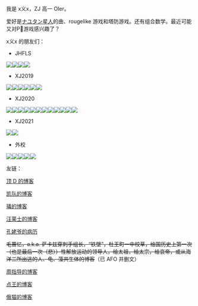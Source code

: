 我是 x义x，ZJ 高一 OIer。

爱好是[ナユタン星人](https://twitter.com/NayutalieN)的曲、rougelike 游戏和塔防游戏。还有组合数学。最近可能又对P🐍游戏感兴趣了？

x义x 的朋友们：

- JHFLS

[![](https://cdn.luogu.com.cn/upload/usericon/68085.png)](https://www.luogu.com.cn/user/68085)[![](https://cdn.luogu.com.cn/upload/usericon/60378.png)](https://www.luogu.com.cn/user/60378)[![](https://cdn.luogu.com.cn/upload/usericon/69519.png)](https://www.luogu.com.cn/user/69519)[![](https://cdn.luogu.com.cn/upload/usericon/68824.png)](https://www.luogu.com.cn/user/68824)

- XJ2019

[![](https://cdn.luogu.com.cn/upload/usericon/49725.png)](https://www.luogu.com.cn/user/49725)[![](https://cdn.luogu.com.cn/upload/usericon/28145.png)](https://www.luogu.com.cn/user/28145)[![](https://cdn.luogu.com.cn/upload/usericon/31381.png)](https://www.luogu.com.cn/user/31381)[![](https://cdn.luogu.com.cn/upload/usericon/49458.png)](https://www.luogu.com.cn/user/49458)[![](https://cdn.luogu.com.cn/upload/usericon/36770.png)](https://www.luogu.com.cn/user/36770)[![](https://cdn.luogu.com.cn/upload/usericon/25512.png)](https://www.luogu.com.cn/user/25512)

- XJ2020

[![](https://cdn.luogu.com.cn/upload/usericon/44805.png)](https://www.luogu.com.cn/user/44805)[![](https://cdn.luogu.com.cn/upload/usericon/68030.png)](https://www.luogu.com.cn/user/68030)[![](https://cdn.luogu.com.cn/upload/usericon/206488.png)](https://www.luogu.com.cn/user/206488)[![](https://cdn.luogu.com.cn/upload/usericon/52902.png)](https://www.luogu.com.cn/user/52902)[![](https://cdn.luogu.com.cn/upload/usericon/73142.png)](https://www.luogu.com.cn/user/73142)[![](https://cdn.luogu.com.cn/upload/usericon/67371.png)](https://www.luogu.com.cn/user/67371)[![](https://cdn.luogu.com.cn/upload/usericon/98618.png)](https://www.luogu.com.cn/user/98618)[![](https://cdn.luogu.com.cn/upload/usericon/61430.png)](https://www.luogu.com.cn/user/61430)[![](https://cdn.luogu.com.cn/upload/usericon/51692.png)](https://www.luogu.com.cn/user/51692)[![](https://cdn.luogu.com.cn/upload/usericon/150879.png)](https://www.luogu.com.cn/user/150879)[![](https://cdn.luogu.com.cn/upload/usericon/206998.png)](https://www.luogu.com.cn/user/206998)[![](https://cdn.luogu.com.cn/upload/usericon/101984.png)](https://www.luogu.com.cn/user/101984)

- XJ2021

[![](https://cdn.luogu.com.cn/upload/usericon/53807.png)](https://www.luogu.com.cn/user/53807)[![](https://cdn.luogu.com.cn/upload/usericon/111055.png)](https://www.luogu.com.cn/user/111055)

- 外校

[![](https://cdn.luogu.com.cn/upload/usericon/60990.png)](https://www.luogu.com.cn/user/60990)[![](https://cdn.luogu.com.cn/upload/usericon/96580.png)](https://www.luogu.com.cn/user/96580)[![](https://cdn.luogu.com.cn/upload/usericon/112381.png)](https://www.luogu.com.cn/user/112381)[![](https://cdn.luogu.com.cn/upload/usericon/58705.png)](https://www.luogu.com.cn/user/58705)[![](https://cdn.luogu.com.cn/upload/usericon/75840.png)](https://www.luogu.com.cn/user/75840)

友链：

[顶 D 的博客](https://blog.orzsiyuan.com/)

[凯队的博客](https://www.cnblogs.com/zkdxl/)

[瑇的博客](https://www.luogu.com.cn/blog/Coding-life/)

[汪莱士的博客](https://www.cnblogs.com/-Wallace-/)

[孔姥爷的病历](https://www.cnblogs.com/Flying2018/)

~~毛蔷忆，a.k.a. 萨卡兹穿刺手组长，“铁壁”，杜王町一中校草，给国历史上第一次（也是最后一次（悲））性解放运动的领导人，给太祖，给太宗，给哀帝，或从海洋二所出逃的人、龟、藻共生体的博客~~（已 AFO 并删文）

[周指导的博客](https://www.cnblogs.com/zhouzhendong/)

[点王的博客](https://www.cnblogs.com/Point-King/)

[俄猫的博客](https://commune.ml/)